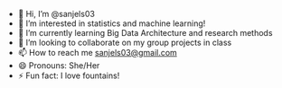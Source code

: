 - 👋 Hi, I’m @sanjels03
- 👀 I’m interested in statistics and machine learning!
- 🌱 I’m currently learning Big Data Architecture and research methods
- 💞️ I’m looking to collaborate on my group projects in class
- 📫 How to reach me sanjels03@gmail.com
- 😄 Pronouns: She/Her
- ⚡ Fun fact: I love fountains!

<!---
sanjels03/sanjels03 is a ✨ special ✨ repository because its `README.md` (this file) appears on your GitHub profile.
You can click the Preview link to take a look at your changes.
--->
